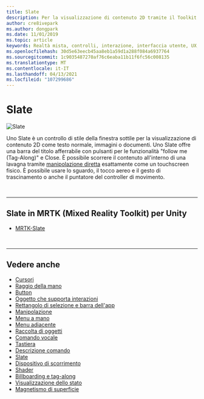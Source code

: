 ```yaml
---
title: Slate
description: Per la visualizzazione di contenuto 2D tramite il Toolkit di realtà mista, è molto semplice.
author: cre8ivepark
ms.author: dongpark
ms.date: 11/01/2019
ms.topic: article
keywords: Realtà mista, controlli, interazione, interfaccia utente, UX, auricolare realtà mista, auricolare di realtà mista di Windows, auricolare realtà virtuale, HoloLens, ardesia, MRTK, Toolkit realtà mista
ms.openlocfilehash: 30d5e63eecb45aa8eb1a59d1a288f084a6937764
ms.sourcegitcommit: 1c9035487270af76c6eaba11b11f6fc56c008135
ms.translationtype: MT
ms.contentlocale: it-IT
ms.lasthandoff: 04/13/2021
ms.locfileid: "107299686"
---
```

# <a name="slate"></a>Slate

![Slate](images/UX_Hero_Slate.jpg)

Uno Slate è un controllo di stile della finestra sottile per la visualizzazione di contenuto 2D come testo normale, immagini o documenti. Uno Slate offre una barra del titolo afferrabile con pulsanti per le funzionalità "follow me (Tag-Along)" e Close. È possibile scorrere il contenuto all'interno di una lavagna tramite [manipolazione diretta](direct-manipulation.md#2d-slate-interaction) esattamente come un touchscreen fisico. È possibile usare lo sguardo, il tocco aereo e il gesto di trascinamento o anche il puntatore del controller di movimento.

<br>

---

## <a name="slate-in-mrtk-mixed-reality-toolkit-for-unity"></a>Slate in MRTK (Mixed Reality Toolkit) per Unity

* [MRTK-Slate](https://docs.microsoft.com/windows/mixed-reality/mrtk-unity/features/ux-building-blocks/slate)

<br>

---

## <a name="see-also"></a>Vedere anche

* [Cursori](cursors.md)
* [Raggio della mano](point-and-commit.md)
* [Button](button.md)
* [Oggetto che supporta interazioni](interactable-object.md)
* [Rettangolo di selezione e barra dell'app](app-bar-and-bounding-box.md)
* [Manipolazione](direct-manipulation.md)
* [Menu a mano](hand-menu.md)
* [Menu adiacente](near-menu.md)
* [Raccolta di oggetti](object-collection.md)
* [Comando vocale](voice-input.md)
* [Tastiera](keyboard.md)
* [Descrizione comando](tooltip.md)
* [Slate](slate.md)
* [Dispositivo di scorrimento](slider.md)
* [Shader](shader.md)
* [Billboarding e tag-along](billboarding-and-tag-along.md)
* [Visualizzazione dello stato](progress.md)
* [Magnetismo di superficie](surface-magnetism.md)
